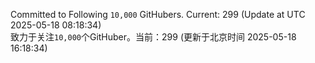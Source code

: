 Committed to Following `10,000` GitHubers. Current: <!-- FOLLOWING_COUNT -->299<!-- FOLLOWING_COUNT --> (Update at UTC <!-- LAST_UPDATED -->2025-05-18 08:18:34<!-- LAST_UPDATED -->)<br>
致力于关注`10,000`个GitHuber。当前：<!-- FOLLOWING_COUNT -->299<!-- FOLLOWING_COUNT --> (更新于北京时间 <!-- LAST_UPDATED_CST -->2025-05-18 16:18:34<!-- LAST_UPDATED_CST -->)
